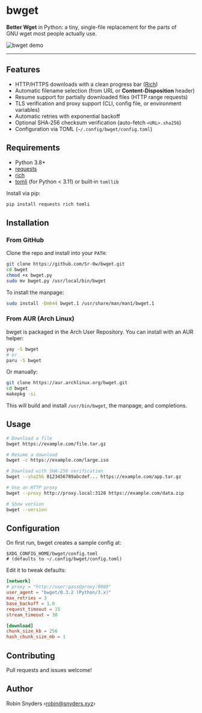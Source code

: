# bwget

**Better Wget** in Python: a tiny, single-file replacement for the parts of GNU wget most people actually use.

![bwget demo](https://media0.giphy.com/media/v1.Y2lkPTc5MGI3NjExMjUxbjU0c2ZweDIxNXFtbWdvNzN0YXF5aHoyMnpjb2p3bjdkN2VudSZlcD12MV9pbnRlcm5hbF9naWZfYnlfaWQmY3Q9Zw/hDPNYCnCzTnT0MN8F6/giphy.gif)

---

## Features

* HTTP/HTTPS downloads with a clean progress bar ([Rich](https://github.com/Textualize/rich))
* Automatic filename selection (from URL or **Content-Disposition** header)
* Resume support for partially downloaded files (HTTP range requests)
* TLS verification and proxy support (CLI, config file, or environment variables)
* Automatic retries with exponential backoff
* Optional SHA‑256 checksum verification (auto-fetch `<URL>.sha256`)
* Configuration via TOML (`~/.config/bwget/config.toml`)

## Requirements

* Python 3.8+
* [requests](https://pypi.org/project/requests/)
* [rich](https://pypi.org/project/rich/)
* [tomli](https://pypi.org/project/tomli/) (for Python < 3.11) or built‑in `tomllib`

Install via pip:

```bash
pip install requests rich tomli
```

## Installation

### From GitHub

Clone the repo and install into your `PATH`:

```bash
git clone https://github.com/Sr-0w/bwget.git
cd bwget
chmod +x bwget.py
sudo mv bwget.py /usr/local/bin/bwget
```

To install the manpage:

```bash
sudo install -Dm644 bwget.1 /usr/share/man/man1/bwget.1
```

### From AUR (Arch Linux)

bwget is packaged in the Arch User Repository. You can install with an AUR helper:

```bash
yay -S bwget
# or
paru -S bwget
```

Or manually:

```bash
git clone https://aur.archlinux.org/bwget.git
cd bwget
makepkg -si
```

This will build and install `/usr/bin/bwget`, the manpage, and completions.

## Usage

```bash
# Download a file
bwget https://example.com/file.tar.gz

# Resume a download
bwget -c https://example.com/large.iso

# Download with SHA-256 verification
bwget --sha256 0123456789abcdef... https://example.com/app.tar.gz

# Use an HTTP proxy
bwget --proxy http://proxy.local:3128 https://example.com/data.zip

# Show version
bwget --version
```

## Configuration

On first run, bwget creates a sample config at:

```text
$XDG_CONFIG_HOME/bwget/config.toml
# (defaults to ~/.config/bwget/config.toml)
```

Edit it to tweak defaults:

```toml
[network]
# proxy = "http://user:pass@proxy:8080"
user_agent = "bwget/0.3.2 (Python/3.x)"
max_retries = 3
base_backoff = 1.0
request_timeout = 15
stream_timeout = 30

[download]
chunk_size_kb = 256
hash_chunk_size_mb = 1
```

## Contributing

Pull requests and issues welcome!

## Author

Robin Snyders ‹[robin@snyders.xyz](mailto:robin@snyders.xyz)›
